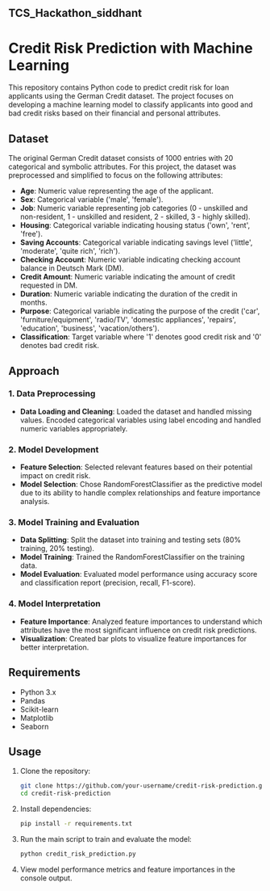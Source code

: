 ## TCS_Hackathon_siddhant

# Credit Risk Prediction with Machine Learning

This repository contains Python code to predict credit risk for loan applicants using the German Credit dataset. The project focuses on developing a machine learning model to classify applicants into good and bad credit risks based on their financial and personal attributes.

## Dataset

The original German Credit dataset consists of 1000 entries with 20 categorical and symbolic attributes. For this project, the dataset was preprocessed and simplified to focus on the following attributes:

- **Age**: Numeric value representing the age of the applicant.
- **Sex**: Categorical variable ('male', 'female').
- **Job**: Numeric variable representing job categories (0 - unskilled and non-resident, 1 - unskilled and resident, 2 - skilled, 3 - highly skilled).
- **Housing**: Categorical variable indicating housing status ('own', 'rent', 'free').
- **Saving Accounts**: Categorical variable indicating savings level ('little', 'moderate', 'quite rich', 'rich').
- **Checking Account**: Numeric variable indicating checking account balance in Deutsch Mark (DM).
- **Credit Amount**: Numeric variable indicating the amount of credit requested in DM.
- **Duration**: Numeric variable indicating the duration of the credit in months.
- **Purpose**: Categorical variable indicating the purpose of the credit ('car', 'furniture/equipment', 'radio/TV', 'domestic appliances', 'repairs', 'education', 'business', 'vacation/others').
- **Classification**: Target variable where '1' denotes good credit risk and '0' denotes bad credit risk.

## Approach

### 1. Data Preprocessing

- **Data Loading and Cleaning**: Loaded the dataset and handled missing values. Encoded categorical variables using label encoding and handled numeric variables appropriately.
  
### 2. Model Development

- **Feature Selection**: Selected relevant features based on their potential impact on credit risk.
- **Model Selection**: Chose RandomForestClassifier as the predictive model due to its ability to handle complex relationships and feature importance analysis.

### 3. Model Training and Evaluation

- **Data Splitting**: Split the dataset into training and testing sets (80% training, 20% testing).
- **Model Training**: Trained the RandomForestClassifier on the training data.
- **Model Evaluation**: Evaluated model performance using accuracy score and classification report (precision, recall, F1-score).

### 4. Model Interpretation

- **Feature Importance**: Analyzed feature importances to understand which attributes have the most significant influence on credit risk predictions.
- **Visualization**: Created bar plots to visualize feature importances for better interpretation.

## Requirements

- Python 3.x
- Pandas
- Scikit-learn
- Matplotlib
- Seaborn

## Usage

1. Clone the repository:

   ```bash
   git clone https://github.com/your-username/credit-risk-prediction.git
   cd credit-risk-prediction
   ```

2. Install dependencies:

   ```bash
   pip install -r requirements.txt
   ```

3. Run the main script to train and evaluate the model:

   ```bash
   python credit_risk_prediction.py
   ```

4. View model performance metrics and feature importances in the console output.

